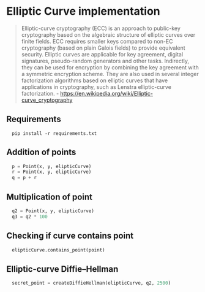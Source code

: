 # Elliptic Curve implementation

>  Elliptic-curve cryptography (ECC) is an approach to public-key cryptography based on the algebraic structure of elliptic curves over finite fields. ECC requires smaller keys compared to non-EC cryptography (based on plain Galois fields) to provide equivalent security. Elliptic curves are applicable for key agreement, digital signatures, pseudo-random generators and other tasks. Indirectly, they can be used for encryption by combining the key agreement with a symmetric encryption scheme. They are also used in several integer factorization algorithms based on elliptic curves that have applications in cryptography, such as Lenstra elliptic-curve factorization. - https://en.wikipedia.org/wiki/Elliptic-curve_cryptography

## Requirements
```
  pip install -r requirements.txt
```

## Addition of points
```python
  p = Point(x, y, elipticCurve)
  r = Point(x, y, elipticCurve)
  q = p + r
```

## Multiplication of point
```python
  q2 = Point(x, y, elipticCurve)
  q3 = q2 * 100
```

## Checking if curve contains point
```python
  elipticCurve.contains_point(point)
```


## Elliptic-curve Diffie–Hellman
```python
  secret_point = createDiffieHellman(elipticCurve, q2, 2500)
```